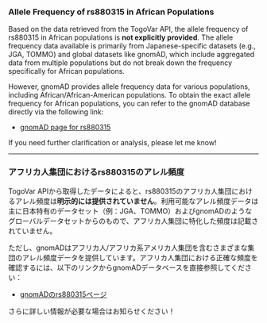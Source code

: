 ### Allele Frequency of rs880315 in African Populations

Based on the data retrieved from the TogoVar API, the allele frequency of rs880315 in African populations is **not explicitly provided**. The allele frequency data available is primarily from Japanese-specific datasets (e.g., JGA, TOMMO) and global datasets like gnomAD, which include aggregated data from multiple populations but do not break down the frequency specifically for African populations.

However, gnomAD provides allele frequency data for various populations, including African/African-American populations. To obtain the exact allele frequency for African populations, you can refer to the gnomAD database directly via the following link:

- [gnomAD page for rs880315](https://gnomad.broadinstitute.org/variant/1-10736809-T-C?dataset=gnomad_r4)

If you need further clarification or analysis, please let me know!

---

### アフリカ人集団におけるrs880315のアレル頻度

TogoVar APIから取得したデータによると、rs880315のアフリカ人集団におけるアレル頻度は**明示的には提供されていません**。利用可能なアレル頻度データは主に日本特有のデータセット（例：JGA、TOMMO）およびgnomADのようなグローバルデータセットからのもので、アフリカ人集団に特化した頻度は記載されていません。

ただし、gnomADはアフリカ人/アフリカ系アメリカ人集団を含むさまざまな集団のアレル頻度データを提供しています。アフリカ人集団における正確な頻度を確認するには、以下のリンクからgnomADデータベースを直接参照してください：

- [gnomADのrs880315ページ](https://gnomad.broadinstitute.org/variant/1-10736809-T-C?dataset=gnomad_r4)

さらに詳しい情報が必要な場合はお知らせください！

